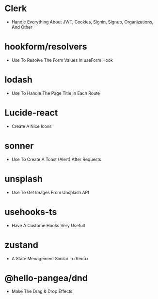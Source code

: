 # Clerk

-  Handle Everything About JWT, Cookies, Signin, Signup, Organizations, And Other

# hookform/resolvers

-  Use To Resolve The Form Values In useForm Hook

# lodash

-  Use To Handle The Page Title In Each Route

# Lucide-react

-  Create A Nice Icons

# sonner

-  Use To Create A Toast (Alert) After Requests

# unsplash

-  Use To Get Images From Unsplash API

# usehooks-ts

-  Have A Custome Hooks Very Usefull

# zustand

-  A State Menagement Similar To Redux

# @hello-pangea/dnd

-  Make The Drag & Drop Effects
